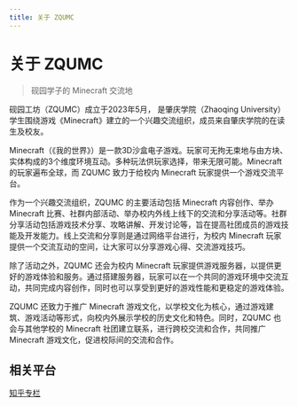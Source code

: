 ```yaml
---
title: 关于 ZQUMC
---
```

# 关于 ZQUMC <Badge type="warning" text="逐渐完善中" />

> 砚园学子的 Minecraft 交流地

砚园工坊（ZQUMC）成立于2023年5月， 是肇庆学院（Zhaoqing University）学生围绕游戏《Minecraft》建立的一个兴趣交流组织，成员来自肇庆学院的在读生及校友。

Minecraft（《我的世界》）是一款3D沙盒电子游戏。玩家可无拘无束地与由方块、实体构成的3个维度环境互动。多种玩法供玩家选择，带来无限可能。Minecraft 的玩家遍布全球，而 ZQUMC 致力于给校内 Minecraft 玩家提供一个游戏交流平台。

作为一个兴趣交流组织，ZQUMC 的主要活动包括 Minecraft 内容创作、举办 Minecraft 比赛、社群内部活动、举办校内外线上线下的交流和分享活动等。社群分享活动包括游戏技术分享、攻略讲解、开发讨论等，旨在提高社团成员的游戏技能及开发能力。线上交流和分享则是通过网络平台进行，为校内 Minecraft 玩家提供一个交流互动的空间，让大家可以分享游戏心得、交流游戏技巧。

除了活动之外，ZQUMC 还会为校内 Minecraft 玩家提供游戏服务器，以提供更好的游戏体验和服务。通过搭建服务器，玩家可以在一个共同的游戏环境中交流互动，共同完成内容创作，同时也可以享受到更好的游戏性能和更稳定的游戏体验。

ZQUMC 还致力于推广 Minecraft 游戏文化，以学校文化为核心，通过游戏建筑、游戏活动等形式，向校内外展示学校的历史文化和特色。同时，ZQUMC 也会与其他学校的 Minecraft 社团建立联系，进行跨校交流和合作，共同推广 Minecraft 游戏文化，促进校际间的交流和合作。

## 相关平台

[知乎专栏](https://www.zhihu.com/column/c_1650282871678980096)


